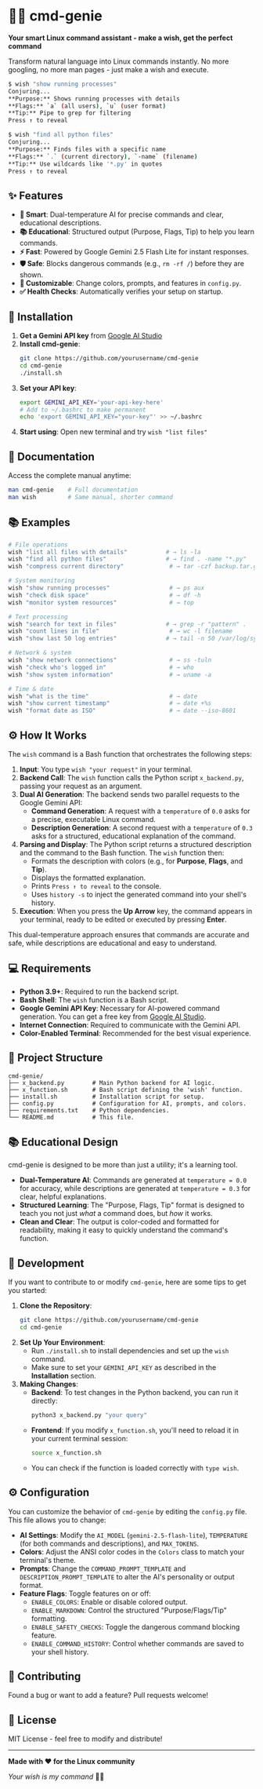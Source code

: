 # 🧞‍♂️ cmd-genie

**Your smart Linux command assistant - make a wish, get the perfect command**

Transform natural language into Linux commands instantly. No more googling, no more man pages - just make a wish and execute.

```bash
$ wish "show running processes"
Conjuring...
**Purpose:** Shows running processes with details
**Flags:** `a` (all users), `u` (user format)
**Tip:** Pipe to grep for filtering
Press ↑ to reveal

$ wish "find all python files"
Conjuring...
**Purpose:** Finds files with a specific name
**Flags:** `.` (current directory), `-name` (filename)
**Tip:** Use wildcards like '*.py' in quotes
Press ↑ to reveal
```

## ✨ Features

- **🎯 Smart**: Dual-temperature AI for precise commands and clear, educational descriptions.
- **📚 Educational**: Structured output (Purpose, Flags, Tip) to help you learn commands.
- **⚡ Fast**: Powered by Google Gemini 2.5 Flash Lite for instant responses.
- **🛡️ Safe**: Blocks dangerous commands (e.g., `rm -rf /`) before they are shown.
- **🎨 Customizable**: Change colors, prompts, and features in `config.py`.
- **✅ Health Checks**: Automatically verifies your setup on startup.

## 🚀 Installation

1. **Get a Gemini API key** from [Google AI Studio](https://makersuite.google.com/app/apikey)
2. **Install cmd-genie**:
   ```bash
   git clone https://github.com/yourusername/cmd-genie
   cd cmd-genie
   ./install.sh
   ```
3. **Set your API key**:
   ```bash
   export GEMINI_API_KEY='your-api-key-here'
   # Add to ~/.bashrc to make permanent
   echo 'export GEMINI_API_KEY="your-key"' >> ~/.bashrc
   ```
4. **Start using**: Open new terminal and try `wish "list files"`

## 📖 Documentation

Access the complete manual anytime:
```bash
man cmd-genie    # Full documentation
man wish         # Same manual, shorter command
```

## 📚 Examples

```bash
# File operations
wish "list all files with details"           # → ls -la
wish "find all python files"                 # → find . -name "*.py"  
wish "compress current directory"             # → tar -czf backup.tar.gz .

# System monitoring  
wish "show running processes"                 # → ps aux
wish "check disk space"                       # → df -h
wish "monitor system resources"               # → top

# Text processing
wish "search for text in files"              # → grep -r "pattern" .
wish "count lines in file"                    # → wc -l filename
wish "show last 50 log entries"              # → tail -n 50 /var/log/syslog

# Network & system
wish "show network connections"               # → ss -tuln  
wish "check who's logged in"                  # → who
wish "show system information"                # → uname -a

# Time & date
wish "what is the time"                       # → date
wish "show current timestamp"                 # → date +%s
wish "format date as ISO"                     # → date --iso-8601
```

## ⚙️ How It Works

The `wish` command is a Bash function that orchestrates the following steps:

1.  **Input**: You type `wish "your request"` in your terminal.
2.  **Backend Call**: The `wish` function calls the Python script `x_backend.py`, passing your request as an argument.
3.  **Dual AI Generation**: The backend sends two parallel requests to the Google Gemini API:
    *   **Command Generation**: A request with a `temperature` of `0.0` asks for a precise, executable Linux command.
    *   **Description Generation**: A second request with a `temperature` of `0.3` asks for a structured, educational explanation of the command.
4.  **Parsing and Display**: The Python script returns a structured description and the command to the Bash function. The `wish` function then:
    *   Formats the description with colors (e.g., for **Purpose**, **Flags**, and **Tip**).
    *   Displays the formatted explanation.
    *   Prints `Press ↑ to reveal` to the console.
    *   Uses `history -s` to inject the generated command into your shell's history.
5.  **Execution**: When you press the **Up Arrow** key, the command appears in your terminal, ready to be edited or executed by pressing **Enter**.

This dual-temperature approach ensures that commands are accurate and safe, while descriptions are educational and easy to understand.

## 💻 Requirements

-   **Python 3.9+**: Required to run the backend script.
-   **Bash Shell**: The `wish` function is a Bash script.
-   **Google Gemini API Key**: Necessary for AI-powered command generation. You can get a free key from [Google AI Studio](https://makersuite.google.com/app/apikey).
-   **Internet Connection**: Required to communicate with the Gemini API.
-   **Color-Enabled Terminal**: Recommended for the best visual experience.

## 📁 Project Structure

```
cmd-genie/
├── x_backend.py        # Main Python backend for AI logic.
├── x_function.sh       # Bash script defining the 'wish' function.
├── install.sh          # Installation script for setup.
├── config.py           # Configuration for AI, prompts, and colors.
├── requirements.txt    # Python dependencies.
└── README.md           # This file.
```

## 📚 Educational Design

cmd-genie is designed to be more than just a utility; it's a learning tool.

-   **Dual-Temperature AI**: Commands are generated at `temperature = 0.0` for accuracy, while descriptions are generated at `temperature = 0.3` for clear, helpful explanations.
-   **Structured Learning**: The "Purpose, Flags, Tip" format is designed to teach you not just *what* a command does, but *how* it works.
-   **Clean and Clear**: The output is color-coded and formatted for readability, making it easy to quickly understand the command's function.

## 🔧 Development

If you want to contribute to or modify `cmd-genie`, here are some tips to get you started:

1.  **Clone the Repository**:
    ```bash
    git clone https://github.com/yourusername/cmd-genie
    cd cmd-genie
    ```
2.  **Set Up Your Environment**:
    *   Run `./install.sh` to install dependencies and set up the `wish` command.
    *   Make sure to set your `GEMINI_API_KEY` as described in the **Installation** section.
3.  **Making Changes**:
    *   **Backend**: To test changes in the Python backend, you can run it directly:
        ```bash
        python3 x_backend.py "your query"
        ```
    *   **Frontend**: If you modify `x_function.sh`, you'll need to reload it in your current terminal session:
        ```bash
        source x_function.sh
        ```
    *   You can check if the function is loaded correctly with `type wish`.

## ⚙️ Configuration

You can customize the behavior of `cmd-genie` by editing the `config.py` file. This file allows you to change:

-   **AI Settings**: Modify the `AI_MODEL` (`gemini-2.5-flash-lite`), `TEMPERATURE` (for both commands and descriptions), and `MAX_TOKENS`.
-   **Colors**: Adjust the ANSI color codes in the `Colors` class to match your terminal's theme.
-   **Prompts**: Change the `COMMAND_PROMPT_TEMPLATE` and `DESCRIPTION_PROMPT_TEMPLATE` to alter the AI's personality or output format.
-   **Feature Flags**: Toggle features on or off:
    - `ENABLE_COLORS`: Enable or disable colored output.
    - `ENABLE_MARKDOWN`: Control the structured "Purpose/Flags/Tip" formatting.
    - `ENABLE_SAFETY_CHECKS`: Toggle the dangerous command blocking feature.
    - `ENABLE_COMMAND_HISTORY`: Control whether commands are saved to your shell history.

## 🤝 Contributing

Found a bug or want to add a feature? Pull requests welcome!

## 📜 License

MIT License - feel free to modify and distribute!

---

**Made with ❤️ for the Linux community**

*Your wish is my command* 🧞‍♂️